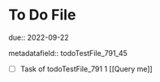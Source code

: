 # To Do File

due:: 2022-09-22

metadatafield:: todoTestFile_791_45

- [ ] Task of todoTestFile_791 1 [[Query me]]
